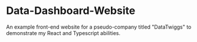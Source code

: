 # Data-Dashboard-Website
An example front-end website for a pseudo-company titled "DataTwiggs" to demonstrate my React and Typescript abilities.
